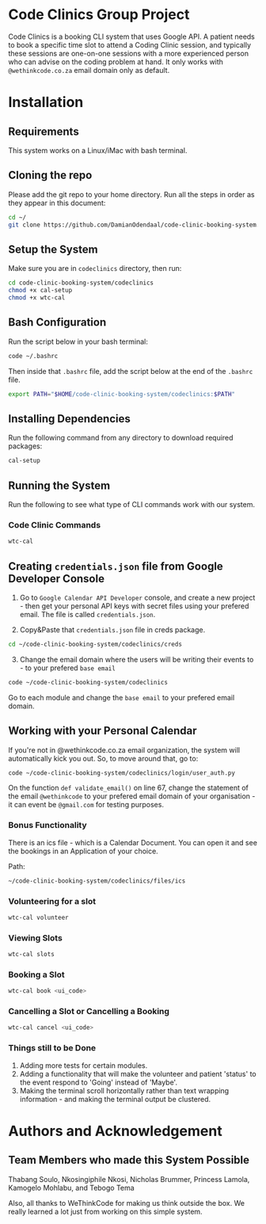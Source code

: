 # Code Clinics Group Project

Code Clinics is a booking CLI system that uses Google API. A patient needs to book a specific time slot to attend a Coding Clinic session, and typically these sessions are one-on-one sessions with a more experienced person who can advise on the coding problem at hand. It only works with `@wethinkcode.co.za` email domain only as default.

# Installation 
## Requirements
This system works on a Linux/iMac with bash terminal.

## Cloning the repo

Please add the git repo to your home directory. Run all the steps in order as they appear in this document:

```bash
cd ~/
git clone https://github.com/DamianOdendaal/code-clinic-booking-system.git
```

## Setup the System

Make sure you are in ```codeclinics``` directory, then run:

```bash
cd code-clinic-booking-system/codeclinics
chmod +x cal-setup
chmod +x wtc-cal
```

## Bash Configuration

Run the script below in your bash terminal:

```bash
code ~/.bashrc
```

Then inside that ```.bashrc``` file, add the script below at the end of the ```.bashrc``` file.

```bash
export PATH="$HOME/code-clinic-booking-system/codeclinics:$PATH"
```

## Installing Dependencies

Run the following command from any directory to download required packages:

```bash
cal-setup
```

## Running the System

Run the following to see what type of CLI commands work with our system.

### Code Clinic Commands

```bash
wtc-cal
````
## Creating `credentials.json` file from Google Developer Console

1. Go to `Google Calendar API Developer` console, and create a new project - then get your personal API keys with secret files using your prefered email. The file is called ```credentials.json```.

2. Copy&Paste that ```credentials.json``` file in creds package.
```bash
cd ~/code-clinic-booking-system/codeclinics/creds
```
3. Change the email domain where the users will be writing their events to - to your prefered `base email`

```bash
code ~/code-clinic-booking-system/codeclinics
```
Go to each module and change the `base email` to your prefered email domain.

## Working with your Personal Calendar

If you're not in @wethinkcode.co.za email organization, the system will automatically kick you out. So, to move around that, go to:

```bash
code ~/code-clinic-booking-system/codeclinics/login/user_auth.py
```
On the function ```def validate_email()``` on line 67, change the statement of the email ```@wethinkcode``` to your prefered email domain of your organisation - it can event be ```@gmail.com``` for testing purposes. 


### Bonus Functionality

There is an ics file - which is a Calendar Document. You can open it and see the bookings in an Application of your choice.

Path: 
```bash
~/code-clinic-booking-system/codeclinics/files/ics
```

### Volunteering for a slot

```bash
wtc-cal volunteer
````

### Viewing Slots

```bash
wtc-cal slots
````

### Booking a Slot

```bash
wtc-cal book <ui_code>
```

### Cancelling a Slot or Cancelling a Booking

```bash
wtc-cal cancel <ui_code>
```

### Things still to be Done

1. Adding more tests for certain modules.
2. Adding a functionality that will make the volunteer and patient 'status' to the event respond to 'Going' instead of 'Maybe'.
3. Making the terminal scroll horizontally rather than text wrapping information - and making the terminal output be clustered.

# Authors and Acknowledgement

## Team Members who made this System Possible

Thabang Soulo,
Nkosingiphile Nkosi,
Nicholas Brummer,
Princess Lamola,
Kamogelo Mohlabu, and
Tebogo Tema

Also, all thanks to WeThinkCode for making us think outside the box. We really learned a lot just from working on this simple system.
